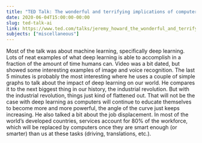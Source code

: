 ```yaml
---
title: "TED Talk: The wonderful and terrifying implications of computers that can learn"
date: 2020-06-04T15:00:00-00:00
slug: ted-talk-ai
link: https://www.ted.com/talks/jeremy_howard_the_wonderful_and_terrifying_implications_of_computers_that_can_learn/
subjects: ["miscellaneous"]
---
```


Most of the talk was about machine learning, specifically deep learning. Lots of neat examples of what deep learning is able to accomplish in a fraction of the amount of time humans can. Video was a bit dated, but showed some interesting examples of image and voice recognition. The last 5 minutes is probably the most interesting where he uses a couple of simple graphs to talk about the impact of deep learning on our world. He compares it to the next biggest thing in our history, the industrial revolution. But with the industrial revolution, things just kind of flattened out. That will not be the case with deep learning as computers will continue to educate themselves to become more and more powerful, the angle of the curve just keeps increasing. He also talked a bit about the job displacement. In most of the world’s developed countries, services account for 80% of the workforce, which will be replaced by computers once they are smart enough (or smarter) than us at these tasks (driving, translations, etc.).
